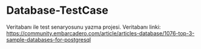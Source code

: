 # Database-TestCase
Veritabanı ile test senaryosunu yazma projesi.
Veritabanı linki: https://community.embarcadero.com/article/articles-database/1076-top-3-sample-databases-for-postgresql

